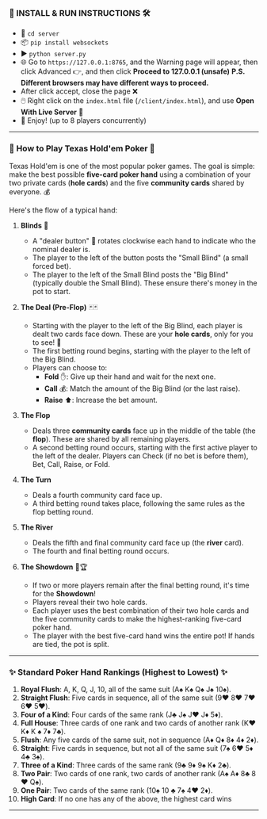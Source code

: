 ### 🚀 INSTALL & RUN INSTRUCTIONS 🛠️

* 📂 `cd server`
* 📦 `pip install websockets` 
* ▶️ `python server.py` 
* 🌐 Go to `https://127.0.0.1:8765`, and the Warning page will appear, then click Advanced 👉, and then click **Proceed to 127.0.0.1 (unsafe)** **P.S. Different browsers may have different ways to proceed.**
* After click accept, close the page ❌
* 🖱️ Right click on the `index.html` file (`/client/index.html`), and use **Open With Live Server** 🚀
* 🎉 Enjoy! (up to 8 players concurrently)

---

### 🌟 How to Play Texas Hold'em Poker 🌟

Texas Hold'em is one of the most popular poker games. The goal is simple: make the best possible **five-card poker hand** using a combination of your two private cards (**hole cards**) and the five **community cards** shared by everyone. 💰

Here's the flow of a typical hand:

1.  **Blinds** 🎰
    * A "dealer button" 🔘 rotates clockwise each hand to indicate who the nominal dealer is.
    * The player to the left of the button posts the "Small Blind" (a small forced bet).
    * The player to the left of the Small Blind posts the "Big Blind" (typically double the Small Blind). These ensure there's money in the pot to start.

2.  **The Deal (Pre-Flop)** 🃏🃏
    * Starting with the player to the left of the Big Blind, each player is dealt two cards face down. These are your **hole cards**, only for you to see! 👀
    * The first betting round begins, starting with the player to the left of the Big Blind.
    * Players can choose to:
        * **Fold** ✋: Give up their hand and wait for the next one.
        * **Call** 💰: Match the amount of the Big Blind (or the last raise).
        * **Raise** ⬆️: Increase the bet amount.

3.  **The Flop** 
    * Deals three **community cards** face up in the middle of the table (the **flop**). These are shared by all remaining players.
    * A second betting round occurs, starting with the first active player to the left of the dealer. Players can Check (if no bet is before them), Bet, Call, Raise, or Fold. 

4.  **The Turn** 
    * Deals a fourth community card face up.
    * A third betting round takes place, following the same rules as the flop betting round. 

5.  **The River** 
    * Deals the fifth and final community card face up (the **river** card).
    * The fourth and final betting round occurs.

6.  **The Showdown** 🎉🏆
    * If two or more players remain after the final betting round, it's time for the **Showdown**!
    * Players reveal their two hole cards.
    * Each player uses the best combination of their two hole cards and the five community cards to make the highest-ranking five-card poker hand.
    * The player with the best five-card hand wins the entire pot! If hands are tied, the pot is split.

---

### ✨ Standard Poker Hand Rankings (Highest to Lowest) ✨

1.  **Royal Flush**: A, K, Q, J, 10, all of the same suit (A♠️ K♠️ Q♠️ J♠️ 10♠️).
2.  **Straight Flush**: Five cards in sequence, all of the same suit (9❤️ 8❤️ 7❤️ 6❤️ 5❤️).
3.  **Four of a Kind**: Four cards of the same rank (J♣️ J♠️ J❤️ J♦️ 5♦️).
4.  **Full House**: Three cards of one rank and two cards of another rank (K❤️ K♦️ K ♠️ 7♦️ 7♣️).
5.  **Flush**: Any five cards of the same suit, not in sequence (A♦️ Q♦️ 8♦️ 4♦️ 2♦️).
6.  **Straight**: Five cards in sequence, but not all of the same suit (7♠️ 6❤️ 5♦️ 4♣️ 3♠️).
7.  **Three of a Kind**: Three cards of the same rank (9♣️ 9♦️ 9♠️ K♦️ 2♣️).
8.  **Two Pair**: Two cards of one rank, two cards of another rank (A♠️ A♦️ 8♣️ 8❤️ Q♠️).
9.  **One Pair**: Two cards of the same rank (10♠️ 10 ♣️ 7♠️ 4❤️ 2♦️).
10. **High Card**: If no one has any of the above, the highest card wins 

---
